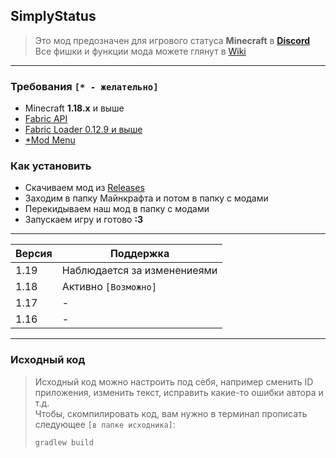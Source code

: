 ## SimplyStatus
> Это мод предозначен для игрового статуса **Minecraft** в **[Discord](https://discord.com/company)** <br>
> Все фишки и функции мода можете глянут в [Wiki](https://github.com/not-simply-kel/SimplyStatus-fabric/wiki)

<hr>

### Требования `[* - желательно]`
* Minecraft **1.18.x** и выше
* [Fabric API](https://www.curseforge.com/minecraft/mc-mods/fabric-api)
* [Fabric Loader 0.12.9 и выше](https://fabricmc.net/use)
* [*Mod Menu](https://www.curseforge.com/minecraft/mc-mods/modmenu)
### Как установить
* Скачиваем мод из [Releases](https://github.com/not-simply-kel/SimplyStatus-fabric/releases 'GitHub мода')
* Заходим в папку Майнкрафта и потом в папку с модами
* Перекидываем наш мод в папку с модами
* Запускаем игру и готово **:3**

<hr>

Версия | Поддержка
--- | ---
1.19 | Наблюдается за изменениеями
1.18 | Активно `[Возможно]`
1.17 | -
1.16 | -

<hr>

### Исходный код
> Исходный код можно настроить под себя, например сменить ID приложения, изменить текст, исправить какие-то ошибки автора и т.д.<br>
> Чтобы, скомпилировать код, вам нужно в терминал прописать следующее `[в папке исходника]`:
> ```
> gradlew build
> ```
